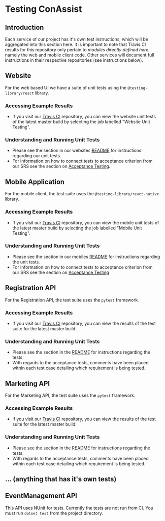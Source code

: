 # Testing ConAssist
## Introduction

Each service of our project has it's own test instructions, which will be aggregated into this section here. It is important to note that Travis CI results for this repository only pertain to *modules directly defined here*, namely the web and mobile client code. Other services will document full instructions in their respective repositories (see instructions below).

## Website

For the web based UI we have a suite of unit tests using the `@testing-library/react` library.

### Accessing Example Results

* If you visit our [Travis CI](https://www.travis-ci.com/github/coffeexcode/capstone) repository, you can view the website unit tests of the latest master build by selecting the job labelled "Website Unit Testing".

### Understanding and Running Unit Tests

* Please see the section in our websites [README](/website/README.md#running-unit-tests) for instructions regarding our unit tests.
* For information on how to connect tests to acceptance criterion from our SRS see the section on [Acceptance Testing](/website/README.md#acceptance-testing).

## Mobile Application

For the mobile client, the test suite uses the `@testing-library/react-native` library.

### Accessing Example Results

* If you visit our [Travis CI](https://www.travis-ci.com/github/coffeexcode/capstone) repository, you can view the mobile unit tests of the latest master build by selecting the job labelled "Mobile Unit Testing". 

### Understanding and Running Unit Tests

* Please see the section in our mobiles [README](/mobile/README.md#testing) for instructions regarding the unit tests.
* For information on how to connect tests to acceptance criterion from our SRS see the section on [Acceptance Testing](/mobile/README.md#acceptance-testing)

## Registration API

For the Registration API, the test suite uses the `pytest` framework.

### Accessing Example Results

* If you visit our [Travis CI](https://travis-ci.org/github/Jailoodu/RestfulRegistration) repository, you can view the results of the test suite for the latest master build.

### Understanding and Running Unit Tests

* Please see the section in the [README](https://github.com/Jailoodu/RestfulRegistration/blob/main/README.md#testing) for instructions regarding the tests.
* With regards to the acceptance tests, comments have been placed within each test case detailing which requirement is being tested.

## Marketing API

For the Marketing API, the test suite uses the `pytest` framework.

### Accessing Example Results

* If you visit our [Travis CI](https://travis-ci.org/github/Jailoodu/RestfulMarketing) repository, you can view the results of the test suite for the latest master build.

### Understanding and Running Unit Tests

* Please see the section in the [README](https://github.com/Jailoodu/RestfulMarketing#testing) for instructions regarding the tests.
* With regards to the acceptance tests, comments have been placed within each test case detailing which requirement is being tested.

## ... (anything that has it's own tests)

## EventManagement API
This API uses NUnit for tests. Currently the tests are not run from CI. You must run `dotnet test` from the project directory.
